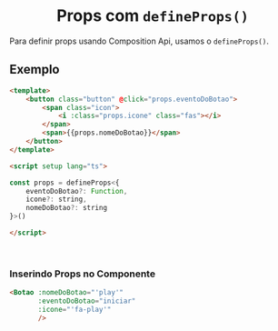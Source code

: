 <h1 align="center">Props com <code>defineProps()</code></h1>

Para definir props usando Composition Api, usamos o `defineProps()`.

## Exemplo

```html
<template>
    <button class="button" @click="props.eventoDoBotao">
        <span class="icon">
            <i :class="props.icone" class="fas"></i>
        </span>
        <span>{{props.nomeDoBotao}}</span>
    </button>
</template>

<script setup lang="ts">

const props = defineProps<{
    eventoDoBotao?: Function,
    icone?: string,
    nomeDoBotao?: string
}>()

</script>
```

<br>

### Inserindo Props no Componente

```html
<Botao :nomeDoBotao="'play'" 
       :eventoDoBotao="iniciar" 
       :icone="'fa-play'"
       />
```